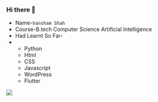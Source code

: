 ### Hi there 👋

- Name-```Vansham Shah```
- Course-B.tech Computer Science Artificial Intelligence
- Had Learnt So Far-
-  <ul>
            <li>Python</li>
            <li>Html</li>
            <li>CSS</li>
            <li>Javascript</li>
            <li>WordPress</li>
            <li>Flutter</li>
        </ul>
        
 

<img 
   src="https://github-readme-stats.vercel.app/api?username=Vansham-Shah&show_icons=true&theme=tokyonight" 
/>
